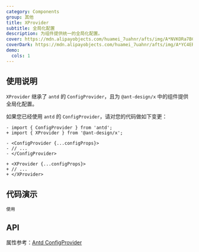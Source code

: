 ```yaml
---
category: Components
group: 其他
title: XProvider
subtitle: 全局化配置
description: 为组件提供统一的全局化配置。
cover: https://mdn.alipayobjects.com/huamei_7uahnr/afts/img/A*NVKORa7BCVwAAAAAAAAAAAAADrJ8AQ/original
coverDark: https://mdn.alipayobjects.com/huamei_7uahnr/afts/img/A*YC4ERpGAddoAAAAAAAAAAAAADrJ8AQ/originaloriginal
demo:
  cols: 1
---
```


## 使用说明

`XProvider` 继承了 `antd` 的 `ConfigProvider`，且为 `@ant-design/x` 中的组件提供全局化配置。

如果您已经使用 `antd` 的 `ConfigProvider`，请对您的代码做如下变更：

```tsx
- import { ConfigProvider } from 'antd';
+ import { XProvider } from '@ant-design/x';

- <ConfigProvider {...configProps}>
- // ...
- </ConfigProvider>

+ <XProvider {...configProps}>
+ // ...
+ </XProvider>
```

## 代码演示

<!-- prettier-ignore -->
<code src="./demo/use.tsx" background="grey">使用</code>

## API

属性参考：[Antd ConfigProvider](https://ant-design.antgroup.com/components/config-provider-cn#api)
